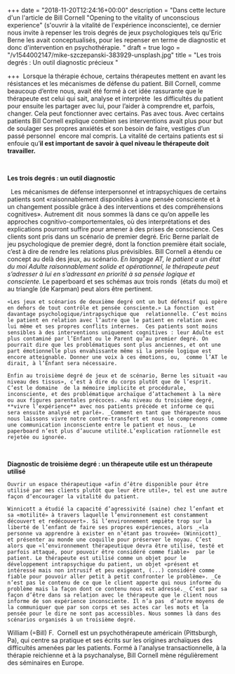 +++
date = "2018-11-20T12:24:16+00:00"
description = "Dans cette lecture d'un l'article de Bill Cornell \"Opening to the vitality of unconscious experience\" (s'ouvrir à la vitalité de l'expérience inconsciente), ce dernier nous invite à repenser les trois degrés de jeux psychologiques tels qu'Eric Berne les avait conceptualisés, pour les repenser en terme de diagnostic  et donc d'intervention en psychothérapie. "
draft = true
logo = "/v1544002147/mike-szczepanski-383929-unsplash.jpg"
title = "Les trois degrés : Un outil diagnostic précieux "

+++
 Lorsque la thérapie échoue, certains thérapeutes mettent en avant les résistances et les mécanismes de défense du patient. Bill Cornell, comme beaucoup d’entre nous, avait été formé à cet idée rassurante que le thérapeute est celui qui sait, analyse et interprète  les difficultés du patient pour ensuite les partager avec lui, pour l’aider à comprendre et, parfois, changer. Cela peut fonctionner avec certains. Pas avec tous. Avec certains patients Bill Cornell explique combien ses interventions avait plus pour but de soulager ses propres anxiétés et son besoin de faire, vestiges d’un passé personnel  encore mal compris. La vitalité de certains patients est si enfouie qu’**il est important de savoir à quel niveau le thérapeute doit travailler.** 

 

**Les trois degrés : un outil diagnostic**

 	Les mécanismes de défense interpersonnel et intrapsychiques de certains patients sont «raisonnablement disponibles à une pensée consciente et à un changement possible grâce à des interventions et des compréhensions cognitives». Autrement dit  nous sommes là dans ce qu’on appelle les approches cognitivo-comportementales, où des interprétations et des explications pourront suffire pour amener à des prises de conscience. Ces clients sont pris dans un scénario de premier degré. Eric Berne parlait de jeu psychologique de premier degré, dont la fonction première était sociale, c’est à dire de rendre les relations plus prévisibles. Bill Cornell a étendu ce concept au delà des jeux, au scénario. _En langage AT, le patient a un état du moi Adulte raisonnablement solide et opérationnel, le thérapeute peut s’adresser à lui en s’adressant en priorité à sa pensée logique et consciente._ Le paperboard et ses schémas aux trois ronds  (états du moi) et au triangle (de Karpman) peut alors être pertinent. 

	«Les jeux et scénarios de deuxième degré ont un but défensif qui opère en dehors de tout contrôle et pensée consciente.» La fonction  est davantage psychologique/intrapsychique que  relationnelle. C’est moins le patient en relation avec l’autre que le patient en relation avec lui même et ses propres conflits internes.  Ces patients sont moins sensibles à des interventions uniquement cognitives : leur Adulte est plus contaminé par l’Enfant ou le Parent qu’au premier degré. On pourrait dire que les problématiques sont plus anciennes, et ont une part émotionnelle plus envahissante même si la pensée logique est encore atteignable. Donner une voix à ces émotions, ou,  comme l’AT le dirait, à l’Enfant sera nécessaire.

	Enfin au troisième degré de jeux et de scénario, Berne les situait «au niveau des tissus», c’est à dire du corps plutôt que de l’esprit. C’est le domaine  de la mémoire implicite et procédurale, inconsciente, et des problématique archaïque d’attachement à la mère ou aux figures parentales précoces. «Au niveau du troisième degré, **vivre l’expérience** avec nos patients précède et informe ce qui sera ensuite analysé et parlé». _Comment en tant que thérapeute nous nous laissons vivre notre contre-transfert et nous le comprenons comme une communication inconsciente entre le patient et nous._ Le paperboard n’est plus d’aucune utilité.L’explication rationnelle est rejetée ou ignorée. 

 

**Diagnostic de troisième degré : un thérapeute utile est un thérapeute utilisé**

	Ouvrir un espace thérapeutique «afin d’être disponible pour être utilisé par mes clients plutôt que leur être utile», tel est une autre façon d’encourager la vitalité du patient. 

	Winnicott a étudié la capacité d’agressivité (saine) chez l’enfant et sa «motilité» à travers laquelle l’environnement est constamment découvert et redécouvert». Si l’environnement empiète trop sur la liberté de l’enfant de faire ses propres expériences, alors _«la personne va apprendre à exister en n’étant pas trouvée» (Winnicott)_  et présenter au monde une coquille pour préserver le noyau. C’est alors que «l’environnement thérapeutique devra être utilisé, testé et parfois attaqué, pour pouvoir être considéré comme fiable»  par le patient. Le thérapeute est utilisé comme un objet pour le développement intrapsychique du patient, un objet «présent et intéressé mais non intrusif et peu exigeant, (...) considéré comme fiable pour pouvoir aller petit à petit confronter le problème». _Ce n’est pas le contenu de ce que le client apporte qui nous informe du problème mais la façon dont ce contenu nous est adressé._ C’est par sa façon d’être dans sa relation avec le thérapeute que le client nous informe de son expérience inconsciente. Il n’a pas  d’autre moyens de la communiquer que par son corps et ses actes car les mots et la pensée pour le dire ne sont pas accessibles. Nous sommes là dans des scénarios organisés à un troisième degré. 

William (=Bill) F.  Cornell est un psychothérapeute américain (Pittsburgh, Pa), qui centre sa pratique et ses écrits sur les origines archaïques des difficultés amenées par les patients. Formé à l'analyse transactionnelle, à la thérapie reichienne et à la psychanalyse, Bill Cornell mène régulièrement des séminaires en Europe. 